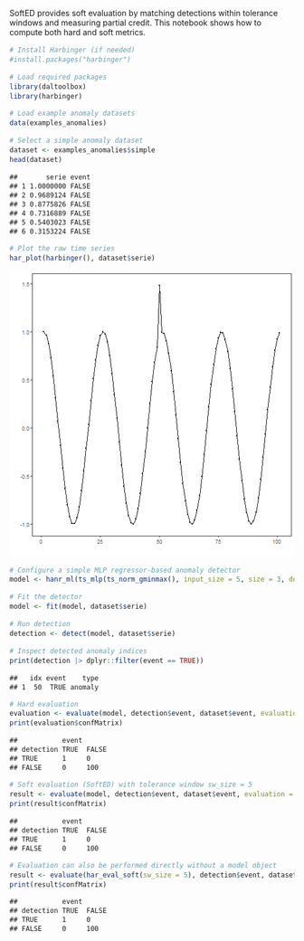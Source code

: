 SoftED provides soft evaluation by matching detections within tolerance windows and measuring partial credit. This notebook shows how to compute both hard and soft metrics.


``` r
# Install Harbinger (if needed)
#install.packages("harbinger")
```


``` r
# Load required packages
library(daltoolbox)
library(harbinger) 
```


``` r
# Load example anomaly datasets
data(examples_anomalies)
```


``` r
# Select a simple anomaly dataset
dataset <- examples_anomalies$simple
head(dataset)
```

```
##       serie event
## 1 1.0000000 FALSE
## 2 0.9689124 FALSE
## 3 0.8775826 FALSE
## 4 0.7316889 FALSE
## 5 0.5403023 FALSE
## 6 0.3153224 FALSE
```


``` r
# Plot the raw time series
har_plot(harbinger(), dataset$serie)
```

![plot of chunk unnamed-chunk-5](fig/har_eval_soft/unnamed-chunk-5-1.png)


``` r
# Configure a simple MLP regressor-based anomaly detector
model <- hanr_ml(ts_mlp(ts_norm_gminmax(), input_size = 5, size = 3, decay = 0))
```


``` r
# Fit the detector
model <- fit(model, dataset$serie)
```


``` r
# Run detection 
detection <- detect(model, dataset$serie)
```


``` r
# Inspect detected anomaly indices
print(detection |> dplyr::filter(event == TRUE))
```

```
##   idx event    type
## 1  50  TRUE anomaly
```


``` r
# Hard evaluation
evaluation <- evaluate(model, detection$event, dataset$event, evaluation = har_eval())
print(evaluation$confMatrix)
```

```
##           event      
## detection TRUE  FALSE
## TRUE      1     0    
## FALSE     0     100
```


``` r
# Soft evaluation (SoftED) with tolerance window sw_size = 5
result <- evaluate(model, detection$event, dataset$event, evaluation = har_eval_soft(sw_size = 5))
print(result$confMatrix)
```

```
##           event      
## detection TRUE  FALSE
## TRUE      1     0    
## FALSE     0     100
```


``` r
# Evaluation can also be performed directly without a model object
result <- evaluate(har_eval_soft(sw_size = 5), detection$event, dataset$event)
print(result$confMatrix)
```

```
##           event      
## detection TRUE  FALSE
## TRUE      1     0    
## FALSE     0     100
```

